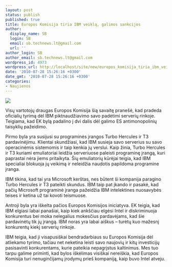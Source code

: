 ```yaml
---
layout: post
status: publish
published: true
title: Europos Komisija tiria IBM veiklą, galimos sankcijos
author:
  display_name: SB
  login: SB
  email: sb.technews.lt@gmail.com
  url: ''
author_login: SB
author_email: sb.technews.lt@gmail.com
wordpress_id: 4973
wordpress_url: http://localhost/site/new/europos_komisija_tiria_ibm_veikla_galimos_sankcijos/
date: '2010-07-28 15:26:16 +0300'
date_gmt: '2010-07-28 15:26:16 +0300'
categories:
- Naujienos
---
```

<div class="imgright"><img src="http://www.part.lt/img/5e91ac7a64ac85fd479ac6749c53d6fc387.jpg"  /></div>
<p>Visų vartotojų draugas Europos Komisija šią savaitę pranešė, kad pradeda oficialių tyrimą dėl IBM piktnaudžiavimo savo padėtimi serverių rinkoje. Teigiama, kad EK bylą padalino į dvi dalis dėl galimo ES antimonopolinių taisyklių pažeidimo.</p>
<p>Pirmo byla yra susijusi su programinės įrangos Turbo Hercules ir T3 pardavinėjimu. Klientai skundžiasi, kad IBM susieja savo serverius su savo operacinėmis sistemomis ir taip kenkia jų verslui. Kaip žinia, Turbo Hercules ir T3 kuriami emuliatoriai leidžia serveriuose paleisti programinę įrangą, kuri paprastai nėra jiems pritaikyta. Šių emuliatorių kūrėjai teigia, kad IBM specialiai blokuoja jų veikimą ir neleidžia naudotis papildoma programine įranga.</p>
<p>IBM tikina, kad tai yra Microsoft kerštas, nes būtent ši kompanija paragino Turbo Hercules ir T3 pateikti skundus. IBM taip pat įkando ir pasakė, kad pačių Microsoft programinė įranga pažeidžia IBM intelektines nuosavybės teises ir ketina už tai kovoti teismuose.</p>
<p>Antroji byla yra iškelta pačios Europos Komisijos iniciatyva. EK teigia, kad IBM elgiasi labai panašiai, kaip kiek ankščiau elgėsi Intel ir diskriminuoja konkurentus bei moka nelegalius mokesčius pardavėjams, kad šie pardavinėtų tik jų įrangą. IBM noras yra labai aiškus – turėtų kuo mažesnį konkurentų kiekį serverių rinkoje.</p>
<p>IBM teigia, kad ji visapusiškai bendradarbiaus su Europos Komisija dėl atliekamo tyrimo, tačiau net neketina leisti savo naujovių ir kitų investicijų pasisavinti konkurentams, kurie pateikia nepagrįstus kaltinimus. Mes tuo tarpu galime priminti, kad bylos iškėlimas visiškai nereiškia, kad Europos Komisija turi nenuginčijamų įrodymų prieš kompaniją, kaip buvo Intel atveju.<br /></p>
